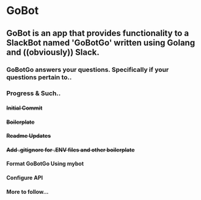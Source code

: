 # GoBot
## GoBot is an app that provides functionality to a SlackBot named 'GoBotGo' written using Golang and ((obviously)) Slack.

### GoBotGo answers your questions. Specifically if your questions pertain to..

### Progress & Such..

#### ~~Initial Commit~~
#### ~~Boilerplate~~
#### ~~Readme Updates~~
#### ~~Add .gitignore for .ENV files and other boilerplate~~
#### Format GoBotGo Using mybot
#### Configure API
#### More to follow...